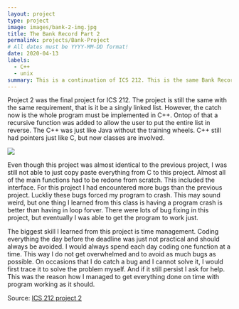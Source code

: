 ```yaml
---
layout: project
type: project
image: images/bank-2-img.jpg
title: The Bank Record Part 2
permalink: projects/Bank-Project
# All dates must be YYYY-MM-DD format!
date: 2020-04-13
labels:
  - C++
  - unix
summary: This is a continuation of ICS 212. This is the same Bank Record project as in project 1. But this time it is implemented in C++ with additional functions/features added and new requirements.
---
```


Project 2 was the final project for ICS 212. The project is still the same with the same requirement, that is it be a singly linked list. However, the catch now is the whole program must be implemented in C++. Ontop of that a recursive function was added to allow the user to put the entire list in reverse. The C++ was just like Java without the training wheels. C++ still had pointers just like C, but now classes are involved. 

<img class="ui medium right floated rounded image" src="../images/project2-img-redo.jpg">

Even though this project was almost identical to the previous project, I was still not able to just copy paste everything from C to this project. Almost all of the main functions had to be redone from scratch. This included the interface. For this project I had encountered more bugs than the previous project. Luckliy these bugs forced my program to crash. This may sound weird, but one thing I learned from this class is having a program crash is better than having in loop forver. There were lots of bug fixing in this project, but eventually I was able to get the program to work just.

The biggest skill I learned from this project is time management. Coding everything the day before the deadline was just not practical and should always be avoided. I would always spend each day coding one function at a time. This way I do not get overwhelmed and to avoid as much bugs as possible. On occasions that I do catch a bug and I cannot solve it, I would first trace it to solve the problem myself. And if it still persist I ask for help. This was the reason how I managed to get everything done on time with program working as it should.

Source: <a href="https://github.com/buccatm/ICS212-Project-2"><i class="large github icon "></i>ICS 212 project 2</a>
